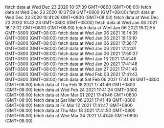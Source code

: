 fetch data at Wed Dec 23 2020 10:37:39 GMT+0800 (GMT+08:00) 
fetch data at Wed Dec 23 2020 10:37:59 GMT+0800 (GMT+08:00) 
fetch data at Wed Dec 23 2020 10:41:26 GMT+0800 (GMT+08:00) 
fetch data at Wed Dec 23 2020 10:42:23 GMT+0800 (GMT+08:00) 
fetch data at Wed Jan 06 2021 16:12:02 GMT+0800 (GMT+08:00) 
fetch data at Wed Jan 06 2021 16:12:55 GMT+0800 (GMT+08:00) 
fetch data at Wed Jan 06 2021 16:14:35 GMT+0800 (GMT+08:00) 
fetch data at Wed Jan 06 2021 16:16:10 GMT+0800 (GMT+08:00) 
fetch data at Wed Jan 06 2021 17:36:17 GMT+0800 (GMT+08:00) 
fetch data at Wed Jan 06 2021 17:41:01 GMT+0800 (GMT+08:00) 
fetch data at Wed Jan 06 2021 17:59:37 GMT+0800 (GMT+08:00) 
fetch data at Wed Jan 13 2021 17:41:46 GMT+0800 (GMT+08:00) 
fetch data at Wed Jan 20 2021 17:41:48 GMT+0800 (GMT+08:00) 
fetch data at Wed Jan 27 2021 17:41:48 GMT+0800 (GMT+08:00) 
fetch data at Wed Feb 03 2021 17:41:43 GMT+0800 (GMT+08:00) 
fetch data at Sat Feb 06 2021 17:41:48 GMT+0800 (GMT+08:00) 
fetch data at Thu Feb 18 2021 17:41:49 GMT+0800 (GMT+08:00) 
fetch data at Wed Feb 24 2021 17:41:24 GMT+0800 (GMT+08:00) 
fetch data at Mon Mar 01 2021 17:41:46 GMT+0800 (GMT+08:00) 
fetch data at Sat Mar 06 2021 17:41:49 GMT+0800 (GMT+08:00) 
fetch data at Fri Mar 12 2021 17:41:47 GMT+0800 (GMT+08:00) 
fetch data at Thu Mar 18 2021 17:41:50 GMT+0800 (GMT+08:00) 
fetch data at Wed Mar 24 2021 17:41:45 GMT+0800 (GMT+08:00) 
